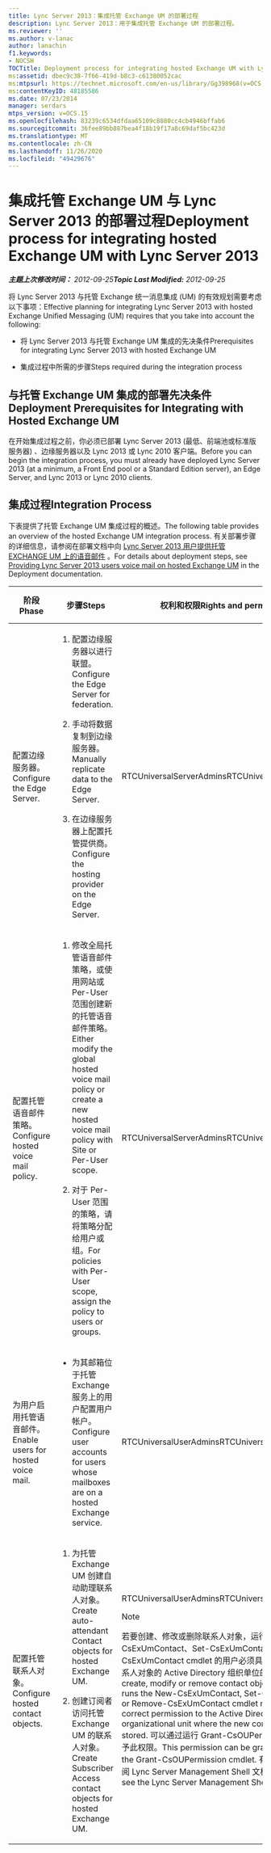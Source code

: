 ```yaml
---
title: Lync Server 2013：集成托管 Exchange UM 的部署过程
description: Lync Server 2013：用于集成托管 Exchange UM 的部署过程。
ms.reviewer: ''
ms.author: v-lanac
author: lanachin
f1.keywords:
- NOCSH
TOCTitle: Deployment process for integrating hosted Exchange UM with Lync Server
ms:assetid: dbec9c38-7f66-419d-b8c3-c61380052cac
ms:mtpsurl: https://technet.microsoft.com/en-us/library/Gg398968(v=OCS.15)
ms:contentKeyID: 48185586
ms.date: 07/23/2014
manager: serdars
mtps_version: v=OCS.15
ms.openlocfilehash: 83239c6534dfdaa65109c8880cc4cb4946bffab6
ms.sourcegitcommit: 36fee89bb887bea4f18b19f17a8c69daf5bc423d
ms.translationtype: MT
ms.contentlocale: zh-CN
ms.lasthandoff: 11/26/2020
ms.locfileid: "49429676"
---
```

# <a name="deployment-process-for-integrating-hosted-exchange-um-with-lync-server-2013"></a><span data-ttu-id="5043b-103">集成托管 Exchange UM 与 Lync Server 2013 的部署过程</span><span class="sxs-lookup"><span data-stu-id="5043b-103">Deployment process for integrating hosted Exchange UM with Lync Server 2013</span></span>

<div data-xmlns="http://www.w3.org/1999/xhtml">

<div class="topic" data-xmlns="http://www.w3.org/1999/xhtml" data-msxsl="urn:schemas-microsoft-com:xslt" data-cs="https://msdn.microsoft.com/">

<div data-asp="https://msdn2.microsoft.com/asp">



</div>

<div id="mainSection">

<div id="mainBody"><span data-ttu-id="5043b-104">

<span> </span></span><span class="sxs-lookup"><span data-stu-id="5043b-104">

<span> </span></span></span>

<span data-ttu-id="5043b-105">_**主题上次修改时间：** 2012-09-25_</span><span class="sxs-lookup"><span data-stu-id="5043b-105">_**Topic Last Modified:** 2012-09-25_</span></span>

<span data-ttu-id="5043b-106">将 Lync Server 2013 与托管 Exchange 统一消息集成 (UM) 的有效规划需要考虑以下事项：</span><span class="sxs-lookup"><span data-stu-id="5043b-106">Effective planning for integrating Lync Server 2013 with hosted Exchange Unified Messaging (UM) requires that you take into account the following:</span></span>

  - <span data-ttu-id="5043b-107">将 Lync Server 2013 与托管 Exchange UM 集成的先决条件</span><span class="sxs-lookup"><span data-stu-id="5043b-107">Prerequisites for integrating Lync Server 2013 with hosted Exchange UM</span></span>

  - <span data-ttu-id="5043b-108">集成过程中所需的步骤</span><span class="sxs-lookup"><span data-stu-id="5043b-108">Steps required during the integration process</span></span>

<div>

## <a name="deployment-prerequisites-for-integrating-with-hosted-exchange-um"></a><span data-ttu-id="5043b-109">与托管 Exchange UM 集成的部署先决条件</span><span class="sxs-lookup"><span data-stu-id="5043b-109">Deployment Prerequisites for Integrating with Hosted Exchange UM</span></span>

<span data-ttu-id="5043b-110">在开始集成过程之前，你必须已部署 Lync Server 2013 (最低、前端池或标准版服务器) 、边缘服务器以及 Lync 2013 或 Lync 2010 客户端。</span><span class="sxs-lookup"><span data-stu-id="5043b-110">Before you can begin the integration process, you must already have deployed Lync Server 2013 (at a minimum, a Front End pool or a Standard Edition server), an Edge Server, and Lync 2013 or Lync 2010 clients.</span></span>

</div>

<div>

## <a name="integration-process"></a><span data-ttu-id="5043b-111">集成过程</span><span class="sxs-lookup"><span data-stu-id="5043b-111">Integration Process</span></span>

<span data-ttu-id="5043b-112">下表提供了托管 Exchange UM 集成过程的概述。</span><span class="sxs-lookup"><span data-stu-id="5043b-112">The following table provides an overview of the hosted Exchange UM integration process.</span></span> <span data-ttu-id="5043b-113">有关部署步骤的详细信息，请参阅在部署文档中向 [Lync Server 2013 用户提供托管 EXCHANGE UM 上的语音邮件](lync-server-2013-providing-lync-server-users-voice-mail-on-hosted-exchange-um.md) 。</span><span class="sxs-lookup"><span data-stu-id="5043b-113">For details about deployment steps, see [Providing Lync Server 2013 users voice mail on hosted Exchange UM](lync-server-2013-providing-lync-server-users-voice-mail-on-hosted-exchange-um.md) in the Deployment documentation.</span></span>


<table>
<colgroup>
<col style="width: 25%" />
<col style="width: 25%" />
<col style="width: 25%" />
<col style="width: 25%" />
</colgroup>
<thead>
<tr class="header">
<th><span data-ttu-id="5043b-114">阶段</span><span class="sxs-lookup"><span data-stu-id="5043b-114">Phase</span></span></th>
<th><span data-ttu-id="5043b-115">步骤</span><span class="sxs-lookup"><span data-stu-id="5043b-115">Steps</span></span></th>
<th><span data-ttu-id="5043b-116">权利和权限</span><span class="sxs-lookup"><span data-stu-id="5043b-116">Rights and permissions</span></span></th>
<th><span data-ttu-id="5043b-117">部署文档</span><span class="sxs-lookup"><span data-stu-id="5043b-117">Deployment documentation</span></span></th>
</tr>
</thead>
<tbody>
<tr class="odd">
<td><p><span data-ttu-id="5043b-118">配置边缘服务器。</span><span class="sxs-lookup"><span data-stu-id="5043b-118">Configure the Edge Server.</span></span></p></td>
<td><ol>
<li><p><span data-ttu-id="5043b-119">配置边缘服务器以进行联盟。</span><span class="sxs-lookup"><span data-stu-id="5043b-119">Configure the Edge Server for federation.</span></span></p></li>
<li><p><span data-ttu-id="5043b-120">手动将数据复制到边缘服务器。</span><span class="sxs-lookup"><span data-stu-id="5043b-120">Manually replicate data to the Edge Server.</span></span></p></li>
<li><p><span data-ttu-id="5043b-121">在边缘服务器上配置托管提供商。</span><span class="sxs-lookup"><span data-stu-id="5043b-121">Configure the hosting provider on the Edge Server.</span></span></p></li>
</ol></td>
<td><p><span data-ttu-id="5043b-122">RTCUniversalServerAdmins</span><span class="sxs-lookup"><span data-stu-id="5043b-122">RTCUniversalServerAdmins</span></span></p></td>
<td><p><span data-ttu-id="5043b-123"><a href="lync-server-2013-configure-the-edge-server-for-integration-with-hosted-exchange-um.md">配置边缘服务器以与托管 Exchange UM 集成</a></span><span class="sxs-lookup"><span data-stu-id="5043b-123"><a href="lync-server-2013-configure-the-edge-server-for-integration-with-hosted-exchange-um.md">Configure the Edge Server for integration with hosted Exchange UM</a></span></span></p></td>
</tr>
<tr class="even">
<td><p><span data-ttu-id="5043b-124">配置托管语音邮件策略。</span><span class="sxs-lookup"><span data-stu-id="5043b-124">Configure hosted voice mail policy.</span></span></p></td>
<td><ol>
<li><p><span data-ttu-id="5043b-125">修改全局托管语音邮件策略，或使用网站或 Per-User 范围创建新的托管语音邮件策略。</span><span class="sxs-lookup"><span data-stu-id="5043b-125">Either modify the global hosted voice mail policy or create a new hosted voice mail policy with Site or Per-User scope.</span></span></p></li>
<li><p><span data-ttu-id="5043b-126">对于 Per-User 范围的策略，请将策略分配给用户或组。</span><span class="sxs-lookup"><span data-stu-id="5043b-126">For policies with Per-User scope, assign the policy to users or groups.</span></span></p></li>
</ol></td>
<td><p><span data-ttu-id="5043b-127">RTCUniversalServerAdmins</span><span class="sxs-lookup"><span data-stu-id="5043b-127">RTCUniversalServerAdmins</span></span></p></td>
<td><p><span data-ttu-id="5043b-128"><a href="lync-server-2013-manage-hosted-voice-mail-policies.md">在 Lync Server 2013 中管理托管的语音邮件策略</a></span><span class="sxs-lookup"><span data-stu-id="5043b-128"><a href="lync-server-2013-manage-hosted-voice-mail-policies.md">Manage hosted voice mail policies in Lync Server 2013</a></span></span></p></td>
</tr>
<tr class="odd">
<td><p><span data-ttu-id="5043b-129">为用户启用托管语音邮件。</span><span class="sxs-lookup"><span data-stu-id="5043b-129">Enable users for hosted voice mail.</span></span></p></td>
<td><ul>
<li><p><span data-ttu-id="5043b-130">为其邮箱位于托管 Exchange 服务上的用户配置用户帐户。</span><span class="sxs-lookup"><span data-stu-id="5043b-130">Configure user accounts for users whose mailboxes are on a hosted Exchange service.</span></span></p></li>
</ul></td>
<td><p><span data-ttu-id="5043b-131">RTCUniversalUserAdmins</span><span class="sxs-lookup"><span data-stu-id="5043b-131">RTCUniversalUserAdmins</span></span></p></td>
<td><p><span data-ttu-id="5043b-132"><a href="lync-server-2013-enable-users-for-hosted-voice-mail.md">在 Lync Server 2013 中为用户启用托管语音邮件</a></span><span class="sxs-lookup"><span data-stu-id="5043b-132"><a href="lync-server-2013-enable-users-for-hosted-voice-mail.md">Enable users for hosted voice mail in Lync Server 2013</a></span></span></p></td>
</tr>
<tr class="even">
<td><p><span data-ttu-id="5043b-133">配置托管联系人对象。</span><span class="sxs-lookup"><span data-stu-id="5043b-133">Configure hosted contact objects.</span></span></p></td>
<td><ol>
<li><p><span data-ttu-id="5043b-134">为托管 Exchange UM 创建自动助理联系人对象。</span><span class="sxs-lookup"><span data-stu-id="5043b-134">Create auto-attendant Contact objects for hosted Exchange UM.</span></span></p></li>
<li><p><span data-ttu-id="5043b-135">创建订阅者访问托管 Exchange UM 的联系人对象。</span><span class="sxs-lookup"><span data-stu-id="5043b-135">Create Subscriber Access contact objects for hosted Exchange UM.</span></span></p></li>
</ol></td>
<td><p><span data-ttu-id="5043b-136">RTCUniversalUserAdmins</span><span class="sxs-lookup"><span data-stu-id="5043b-136">RTCUniversalUserAdmins</span></span></p>
<div>

> [!NOTE]  
> <span data-ttu-id="5043b-137">若要创建、修改或删除联系人对象，运行新的 CsExUmContact、Set-CsExUmContact 或 Remove-CsExUmContact cmdlet 的用户必须具有在其中存储新联系人对象的 Active Directory 组织单位的正确权限。</span><span class="sxs-lookup"><span data-stu-id="5043b-137">To create, modify or remove contact objects, the user who runs the New-CsExUmContact, Set-CsExUmContact or Remove-CsExUmContact cmdlet must have the correct permission to the Active Directory organizational unit where the new contact objects are stored.</span></span> <span data-ttu-id="5043b-138">可以通过运行 Grant-CsOUPermission cmdlet 授予此权限。</span><span class="sxs-lookup"><span data-stu-id="5043b-138">This permission can be granted by running the Grant-CsOUPermission cmdlet.</span></span> <span data-ttu-id="5043b-139">有关详细信息，请参阅 Lync Server Management Shell 文档。</span><span class="sxs-lookup"><span data-stu-id="5043b-139">For details, see the Lync Server Management Shell documentation.</span></span>


</div></td>
<td><p><span data-ttu-id="5043b-140"><a href="lync-server-2013-create-contact-objects-for-hosted-exchange-um.md">在 Lync Server 2013 中为托管 Exchange UM 创建联系人对象</a></span><span class="sxs-lookup"><span data-stu-id="5043b-140"><a href="lync-server-2013-create-contact-objects-for-hosted-exchange-um.md">Create contact objects for hosted Exchange UM in Lync Server 2013</a></span></span></p></td><span data-ttu-id="5043b-141">
</tr>
</tbody>
</table>


</div>

</div>

<span> </span>

</div>

</div>

</span><span class="sxs-lookup"><span data-stu-id="5043b-141">
</tr>
</tbody>
</table>


</div>

</div>

<span> </span>

</div>

</div>

</span></span></div>

